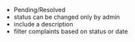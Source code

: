- Pending/Resolved
- status can be changed only by admin
- include a description
- filter complaints based on status or date
